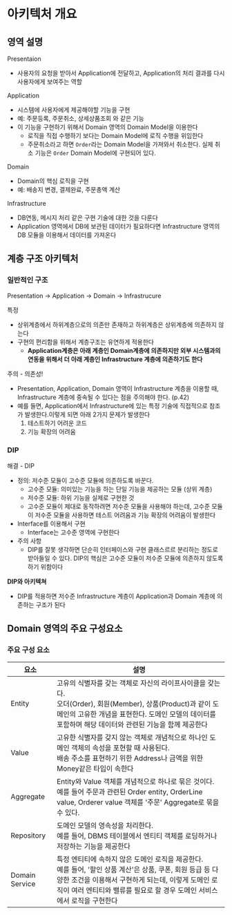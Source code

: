# 아키텍처 개요
## 영역 설명
Presentaion
- 사용자의 요청을 받아서 Application에 전달하고, Application의 처리 결과를 다시 사용자에게 보여주는 역할

Application
- 시스템에 사용자에게 제공해야할 기능을 구현
- 예: 주문등록, 주문취소, 상세상품조회 와 같은 기능
- 이 기능을 구현하기 위해서 Domain 영역의 Domain Model을 이용한다
   - 로직을 직접 수행하기 보다는 Domain Model에 로직 수행을 위임한다
   - 주문취소라고 하면 `Order`라는 Domain Model을 가져와서 취소한다. 실제 취소 기능은 `Order` Domain Model에 구현되어 있다. 

Domain
- Domain의 핵심 로직을 구현
- 예: 배송지 변경, 결제완료, 주문총액 계산

Infrastructure
- DB연동, 메시지 처리 같은 구현 기술에 대한 것을 다룬다
- Application 영역에서 DB에 보관된 데이터가 필요하다면 Infrastructure 영역의 DB 모듈을 이용해서 데이터를 가져온다

## 계층 구조 아키텍처
### 일반적인 구조
Presentation -> Application -> Domain -> Infrastrucure

특정
- 상위계층에서 하위계층으로의 의존만 존재하고 하위계층은 상위계층에 의존하지 않는다
- 구현의 편리함을 위해서 계층구조는 유연하게 적용한다
   - **Application계층은 아래 계층인 Domain계층에 의존하지만 외부 시스템과의 연동을 위해서 더 아래 계층인 Infrastructure 계층에 의존하기도 한다**

주의 - 의존성!
- Presentation, Application, Domain 영역이 Infrastructure 계층을 이용할 때, Infrastructure 계층에 중속될 수 있다는 점을 주의해야 한다. (p.42)
- 예를 들면, Application에서 Infrastructure에 있는 특정 기술에 직접적으로 참조가 발생한다.이렇게 되면 아래 2가지 문제가 발생한다
   1. 테스트하기 어려운 코드
   2. 기능 확장의 어려움

### DIP
해결 - DIP
- 정의: 저수준 모듈이 고수준 모듈에 의존하도록 바꾼다. 
   - 고수준 모듈: 의미있는 기능을 하는 단일 기능을 제공하는 모듈 (상위 계층)
   - 저수준 모듈: 하위 기능을 실제로 구현한 것
   - 고수준 모듈이 제대로 동작하려면 저수준 모듈을 사용해야 하는데, 고수준 모듈이 저수준 모듈을 사용하면 테스트 어려움과 기능 확장의 어려움이 발생한다
- Interface를 이용해서 구현
   - Interface는 고수준 영역에 구현한다
- 주의 사항
   - DIP를 잘못 생각하면 단순히 인터페이스와 구현 클래스르르 분리하는 정도로 받아들일 수 있다. DIP의 핵심은 고수준 모듈이 저수준 모듈에 의존하지 않도록 하기 위함이다

**DIP와 아키텍쳐**
- DIP를 적용하면 저수준 Infrastructure 계층이 Application과 Domain 계층에 의존하는 구조가 된다

## Domain 영역의 주요 구성요소
### 주요 구성 요소
|요소|설명|
|--|--|
|Entity|고유의 식별자를 갖는 객체로 자신의 라이프사이클을 갖는다.<br>오더(Order), 회원(Member), 상품(Product)과 같이 도메인의 고유한 개념을 표현한다. 도메인 모델의 데이터를 포함하며 해당 데이터와 관련된 기능을 함께 제공한다|
|Value|고유한 식별자를 갖지 않는 객체로 개념적으로 하나인 도메인 객체의 속성을 포현할 때 사용된다.<br>배송 주소를 표현하기 위한 Address나 금액을 위한 Money같은 타입이 속한다|
|Aggregate|Entity와 Value 객체를 개념적으로 하나로 묶은 것이다.<br>예를 들어 주문과 관련된 Order entity, OrderLine value, Orderer value 객체를 '주문' Aggregate로 묶을 수 있다.|
|Repository|도메인 모델의 영속성을 처리한다.<br>예를 들어, DBMS 테이블에서 엔티티 객체를 로딩하거나 저장하는 기능을 제공한다|
|Domain Service|특정 엔티티에 속하지 않은 도메인 로직을 제공한다.<br>예를 들어, '할인 상품 계산'은 상품, 쿠폰, 회원 등급 등 다양한 조건을 이용해서 구현하게 되는데, 이렇게 도메인 로직이 여러 엔티티와 밸류를 필요로 할 경우 도메인 서비스에서 로직을 구현한다|

